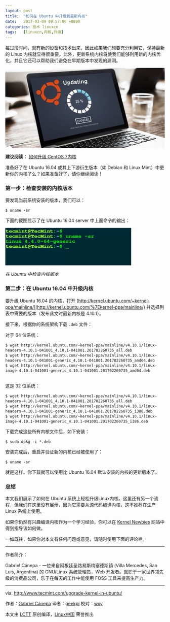 ```yaml
---
layout: post
title:	"如何在 Ubuntu 中升级到最新内核"
date:	2017-03-09 09:57:00 +0800 
categories:	技术 linuxcn 
tags:	[linuxcn,内核,升级]
---
```



每过段时间，就有新的设备和技术出来，因此如果我们想要充分利用它，保持最新的 Linux 内核就显得很重要。此外，更新系统内核将使我们能够利用新的内核优化，并且它还可以帮助我们避免在早期版本中发现的漏洞。


![](/Asserts/Images/album/201703/09/095734qb3y4q02zsraz1m6.jpg)


**建议阅读：** [如何升级 CentOS 7内核](http://www.tecmint.com/install-upgrade-kernel-version-in-centos-7/)


准备好了在 Ubuntu 16.04 或其上下游衍生版本（如 Debian 和 Linux Mint）中更新你的内核了么？如果准备好了，请你继续阅读！


### 第一步：检查安装的内核版本


要发现当前系统安装的版本，我们可以：



```
$ uname -sr

```

下面的截图显示了在 Ubuntu 16.04 server 中上面命令的输出：


![Check Kernel Version in Ubuntu](/Asserts/Images/album/201703/09/095741hqpwmzawwapzdtga.png)


*在 Ubuntu 中检查内核版本*


### 第二步：在 Ubuntu 16.04 中升级内核


要升级 Ubuntu 16.04 的内核，打开 [http://kernel.ubuntu.com/~kernel-ppa/mainline/](http://kernel.ubuntu.com/%7Ekernel-ppa/mainline/) 并选择列表中需要的版本（发布此文时最新内核是 4.10.1）。


接下来，根据你的系统架构下载 `.deb` 文件：


对于 64 位系统：



```
$ wget http://kernel.ubuntu.com/~kernel-ppa/mainline/v4.10.1/linux-headers-4.10.1-041001_4.10.1-041001.201702260735_all.deb
$ wget http://kernel.ubuntu.com/~kernel-ppa/mainline/v4.10.1/linux-headers-4.10.1-041001-generic_4.10.1-041001.201702260735_amd64.deb
$ wget http://kernel.ubuntu.com/~kernel-ppa/mainline/v4.10.1/linux-image-4.10.1-041001-generic_4.10.1-041001.201702260735_amd64.deb


```

这是 32 位系统：



```
$ wget http://kernel.ubuntu.com/~kernel-ppa/mainline/v4.10.1/linux-headers-4.10.1-041001_4.10.1-041001.201702260735_all.deb
$ wget http://kernel.ubuntu.com/~kernel-ppa/mainline/v4.10.1/linux-headers-4.10.1-041001-generic_4.10.1-041001.201702260735_i386.deb
$ wget http://kernel.ubuntu.com/~kernel-ppa/mainline/v4.10.1/linux-image-4.10.1-041001-generic_4.10.1-041001.201702260735_i386.deb

```

下载完成这些所有内核文件后，如下安装：



```
$ sudo dpkg -i *.deb

```

安装完成后，重启并验证新的内核已经被使用了：



```
$ uname -sr

```

就是这样。你下载就可以使用比 Ubuntu 16.04 默认安装的内核的更新版本了。


### 总结


本文我们展示了如何在 Ubuntu 系统上轻松升级Linux内核。这里还有另一个流程，但我们在这里没有展示，因为它需要从源代码编译内核，这不推荐在生产 Linux 系统上使用。


如果你仍然有兴趣编译内核作为一个学习经验，你可以在 [Kernel Newbies](https://kernelnewbies.org/KernelBuild) 网站中得到指导该如何做。


一如既往，如果你对本文有任何问题或意见，请随时使用下面的评论栏。




---


作者简介：


Gabriel Cánepa - 一位来自阿根廷圣路易斯梅塞德斯镇 (Villa Mercedes, San Luis, Argentina) 的 GNU/Linux 系统管理员，Web 开发者。就职于一家世界领先级的消费品公司，乐于在每天的工作中能使用 FOSS 工具来提高生产力。




---


via: <http://www.tecmint.com/upgrade-kernel-in-ubuntu/>


作者：[Gabriel Cánepa](http://www.tecmint.com/author/gacanepa/) 译者：[geekpi](https://github.com/geekpi) 校对：[wxy](https://github.com/wxy)


本文由 [LCTT](https://github.com/LCTT/TranslateProject) 原创编译，[Linux中国](https://linux.cn/) 荣誉推出
